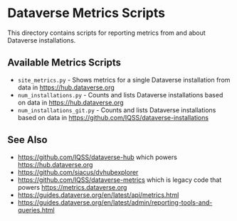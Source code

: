 # Dataverse Metrics Scripts

This directory contains scripts for reporting metrics from and about Dataverse installations.

## Available Metrics Scripts

- `site_metrics.py` - Shows metrics for a single Dataverse installation from data in https://hub.dataverse.org
- `num_installations.py` - Counts and lists Dataverse installations based on data in https://hub.dataverse.org
- `num_installations_git.py` - Counts and lists Dataverse installations based on data in https://github.com/IQSS/dataverse-installations

## See Also

- https://github.com/IQSS/dataverse-hub which powers https://hub.dataverse.org
- https://github.com/siacus/dvhubexplorer
- https://github.com/IQSS/dataverse-metrics which is legacy code that powers https://metrics.dataverse.org
- https://guides.dataverse.org/en/latest/api/metrics.html
- https://guides.dataverse.org/en/latest/admin/reporting-tools-and-queries.html
